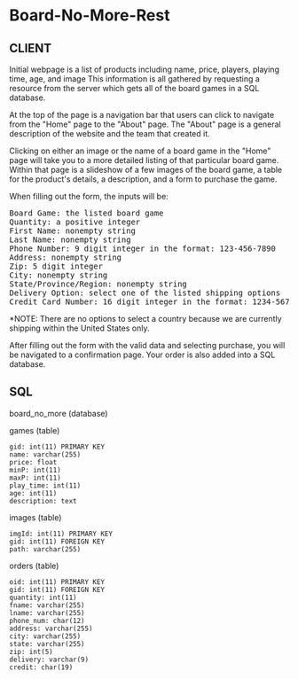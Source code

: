 # Board-No-More-Rest

## CLIENT

Initial webpage is a list of products including name, price, players, playing time, age, and image This
information is all gathered by requesting a resource from the server which gets all of the board games
in a SQL database.

At the top of the page is a navigation bar that users can click to navigate from the
"Home" page to the "About" page. The "About" page is a general description of the website and the team that created it.


Clicking on either an image or the name of a board game in the "Home" page will take you to a more detailed
listing of that particular board game. Within that page is a slideshow of a few images of the board game,
a table for the product's details, a description, and a form to purchase the game.

When filling out the form, the inputs will be:

<pre>
Board Game: the listed board game
Quantity: a positive integer
First Name: nonempty string
Last Name: nonempty string
Phone Number: 9 digit integer in the format: 123-456-7890
Address: nonempty string
Zip: 5 digit integer
City: nonempty string
State/Province/Region: nonempty string
Delivery Option: select one of the listed shipping options
Credit Card Number: 16 digit integer in the format: 1234-5678-9012-3456
</pre>

*NOTE: There are no options to select a country because we are currently
 shipping within the United States only.

After filling out the form with the valid data and selecting purchase, you will be navigated
to a confirmation page. Your order is also added into a SQL database.

## SQL


board_no_more (database)

  games (table)
  
    gid: int(11) PRIMARY KEY
    name: varchar(255)
    price: float
    minP: int(11)
    maxP: int(11)
    play_time: int(11)
    age: int(11)
    description: text
  
  images (table)
  
    imgId: int(11) PRIMARY KEY
    gid: int(11) FOREIGN KEY
    path: varchar(255)
  
  orders (table)
  
    oid: int(11) PRIMARY KEY
    gid: int(11) FOREIGN KEY
    quantity: int(11)
    fname: varchar(255)
    lname: varchar(255)
    phone_num: char(12)
    address: varchar(255)
    city: varchar(255)
    state: varchar(255)
    zip: int(5)
    delivery: varchar(9)
    credit: char(19)

